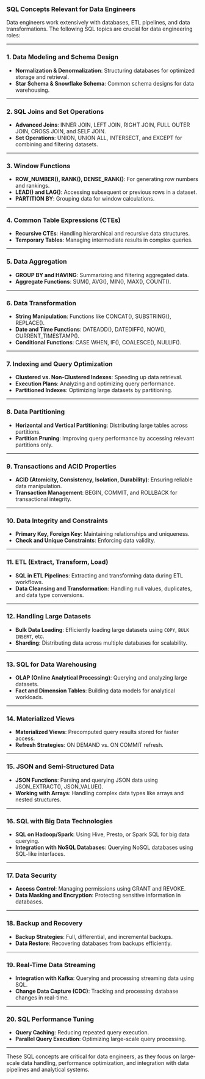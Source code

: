 ### **SQL Concepts Relevant for Data Engineers**

Data engineers work extensively with databases, ETL pipelines, and data transformations. The following SQL topics are crucial for data engineering roles:

---

### **1. Data Modeling and Schema Design**

- **Normalization & Denormalization**: Structuring databases for optimized storage and retrieval.
- **Star Schema & Snowflake Schema**: Common schema designs for data warehousing.

---

### **2. SQL Joins and Set Operations**

- **Advanced Joins**: INNER JOIN, LEFT JOIN, RIGHT JOIN, FULL OUTER JOIN, CROSS JOIN, and SELF JOIN.
- **Set Operations**: UNION, UNION ALL, INTERSECT, and EXCEPT for combining and filtering datasets.

---

### **3. Window Functions**

- **ROW_NUMBER(), RANK(), DENSE_RANK()**: For generating row numbers and rankings.
- **LEAD() and LAG()**: Accessing subsequent or previous rows in a dataset.
- **PARTITION BY**: Grouping data for window calculations.

---

### **4. Common Table Expressions (CTEs)**

- **Recursive CTEs**: Handling hierarchical and recursive data structures.
- **Temporary Tables**: Managing intermediate results in complex queries.

---

### **5. Data Aggregation**

- **GROUP BY and HAVING**: Summarizing and filtering aggregated data.
- **Aggregate Functions**: SUM(), AVG(), MIN(), MAX(), COUNT().

---

### **6. Data Transformation**

- **String Manipulation**: Functions like CONCAT(), SUBSTRING(), REPLACE().
- **Date and Time Functions**: DATEADD(), DATEDIFF(), NOW(), CURRENT_TIMESTAMP().
- **Conditional Functions**: CASE WHEN, IF(), COALESCE(), NULLIF().

---

### **7. Indexing and Query Optimization**

- **Clustered vs. Non-Clustered Indexes**: Speeding up data retrieval.
- **Execution Plans**: Analyzing and optimizing query performance.
- **Partitioned Indexes**: Optimizing large datasets by partitioning.

---

### **8. Data Partitioning**

- **Horizontal and Vertical Partitioning**: Distributing large tables across partitions.
- **Partition Pruning**: Improving query performance by accessing relevant partitions only.

---

### **9. Transactions and ACID Properties**

- **ACID (Atomicity, Consistency, Isolation, Durability)**: Ensuring reliable data manipulation.
- **Transaction Management**: BEGIN, COMMIT, and ROLLBACK for transactional integrity.

---

### **10. Data Integrity and Constraints**

- **Primary Key, Foreign Key**: Maintaining relationships and uniqueness.
- **Check and Unique Constraints**: Enforcing data validity.

---

### **11. ETL (Extract, Transform, Load)**

- **SQL in ETL Pipelines**: Extracting and transforming data during ETL workflows.
- **Data Cleansing and Transformation**: Handling null values, duplicates, and data type conversions.

---

### **12. Handling Large Datasets**

- **Bulk Data Loading**: Efficiently loading large datasets using `COPY`, `BULK INSERT`, etc.
- **Sharding**: Distributing data across multiple databases for scalability.

---

### **13. SQL for Data Warehousing**

- **OLAP (Online Analytical Processing)**: Querying and analyzing large datasets.
- **Fact and Dimension Tables**: Building data models for analytical workloads.

---

### **14. Materialized Views**

- **Materialized Views**: Precomputed query results stored for faster access.
- **Refresh Strategies**: ON DEMAND vs. ON COMMIT refresh.

---

### **15. JSON and Semi-Structured Data**

- **JSON Functions**: Parsing and querying JSON data using JSON_EXTRACT(), JSON_VALUE().
- **Working with Arrays**: Handling complex data types like arrays and nested structures.

---

### **16. SQL with Big Data Technologies**

- **SQL on Hadoop/Spark**: Using Hive, Presto, or Spark SQL for big data querying.
- **Integration with NoSQL Databases**: Querying NoSQL databases using SQL-like interfaces.

---

### **17. Data Security**

- **Access Control**: Managing permissions using GRANT and REVOKE.
- **Data Masking and Encryption**: Protecting sensitive information in databases.

---

### **18. Backup and Recovery**

- **Backup Strategies**: Full, differential, and incremental backups.
- **Data Restore**: Recovering databases from backups efficiently.

---

### **19. Real-Time Data Streaming**

- **Integration with Kafka**: Querying and processing streaming data using SQL.
- **Change Data Capture (CDC)**: Tracking and processing database changes in real-time.

---

### **20. SQL Performance Tuning**

- **Query Caching**: Reducing repeated query execution.
- **Parallel Query Execution**: Optimizing large-scale query processing.

---

These SQL concepts are critical for data engineers, as they focus on large-scale data handling, performance optimization, and integration with data pipelines and analytical systems.

